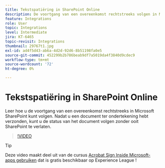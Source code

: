 ```yaml
---
title: Tekstspatiëring in SharePoint Online
description: De voortgang van een overeenkomst rechtstreeks volgen in Microsoft Sharepoint
feature: Integrations
role: User
topic: Integrations
level: Intermediate
jira: KT-6465
topic-revisit: Integrations
thumbnail: 29767t1.jpg
exl-id: ad4f5d43-ab6a-4d2d-92d6-8b51198fa0e5
source-git-commit: 452299b2b786beab9df7a5019da4f3840d9cdec9
workflow-type: tm+mt
source-wordcount: '72'
ht-degree: 0%

---
```


# Tekstspatiëring in SharePoint Online

Leer hoe u de voortgang van een overeenkomst rechtstreeks in Microsoft SharePoint kunt volgen. Nadat u een document ter ondertekening hebt verzonden, kunt u de status van het document volgen zonder ooit SharePoint te verlaten.

>[!VIDEO](https://video.tv.adobe.com/v/29767t1?quality=12&learn=on&hidetitle=true)

>[!TIP]
>
>Deze video maakt deel uit van de cursus [Acrobat Sign Inside Microsoft-apps gebruiken](https://experienceleague.adobe.com/?recommended=Sign-U-1-2020.2) dat is gratis beschikbaar op Experience League !
